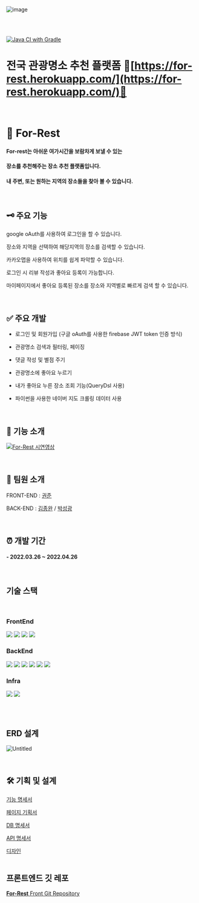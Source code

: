 <br>
<br>

![image](https://user-images.githubusercontent.com/47379176/166093738-046ae122-080f-4902-b68b-437d743b19c4.png)

<br>
<br>

[![Java CI with Gradle](https://github.com/Couch-Coders/7th-for_rest-be/actions/workflows/gradle.yml/badge.svg)](https://github.com/Couch-Coders/7th-for_rest-be/actions/workflows/gradle.yml)


# 전국 관광명소 추천 플랫폼   🌳[https://for-rest.herokuapp.com/](https://for-rest.herokuapp.com/)🌳

<br>

# :sunrise_over_mountains: For-Rest 

#### For-rest는 아쉬운 여가시간을 보람차게 보낼 수 있는 
#### 장소를 추천해주는 장소 추천 플랫폼입니다. 
#### 내 주변, 또는 원하는 지역의 장소들을 찾아 볼 수 있습니다.


<br>


## 🗝️ 주요 기능

google oAuth를 사용하여 로그인을 할 수 있습니다.

장소와 지역을 선택하여 해당지역의 장소를 검색할 수 있습니다.

카카오맵을 사용하여 위치를 쉽게 파악할 수 있습니다.

로그인 시 리뷰 작성과 좋아요 등록이 가능합니다.

마이페이지에서 좋아요 등록된 장소를 장소와 지역별로 빠르게 검색 할 수 있습니다.

<br>


## ✅ 주요 개발

- 로그인 및 회원가입 (구글 oAuth를 사용한 firebase JWT token 인증 방식)
 
- 관광명소 검색과 필터링, 페이징

- 댓글 작성 및 별점 주기

- 관광명소에 좋아요 누르기 

- 내가 좋아요 누른 장소 조회 기능(QueryDsl 사용)

- 파이썬을 사용한 네이버 지도 크롤링 데이터 사용


<br>

## 🔹 기능 소개 

[![For-Rest 시연영상](http://img.youtube.com/vi/n006XpYXaAM/0.jpg)](http://youtu.be/n006XpYXaAM)

<br>


## 👬 팀원 소개

FRONT-END : [권준](https://github.com/jun-05)

BACK-END : [김종완](https://github.com/3210439) 
/ [박성광](https://github.com/Sunggwang-Park)

<br>

## ⏰ 개발 기간

#### - 2022.03.26 ~ 2022.04.26 

<br>


## 기술 스택

<br>

### **FrontEnd**

<p>
<img src="https://img.shields.io/badge/react-61DAFB?style=flat-square&logo=react&logoColor=white"/>
<img src="https://img.shields.io/badge/Firebase-FFCA28?style=flat-square&logo=Firebase&logoColor=white"/>
<img src="https://img.shields.io/badge/Ant Design -0170FE?style=flat-square&logo=Ant Design&logoColor=white"/>
<img src="https://img.shields.io/badge/styled-components-DB7093?style=flat-square&logo=styled-components&logoColor=white"/>
</p>

### **BackEnd**

<p>
<img src="https://img.shields.io/badge/Spring Boot -6DB33F?style=flat-square&logo=Spring Boot&logoColor=white"/>
<img src="https://img.shields.io/badge/Data JPA-6DB33F?style=flat-square&logo=&logoColor=white"/>
<img src="https://img.shields.io/badge/Query DSL-0769AD?style=flat-square&logo=&logoColor=white"/>
<img src="https://img.shields.io/badge/Oauth-4285F4?style=flat-square&logo=Google&logoColor=white"/>
<img src="https://img.shields.io/badge/Firebase-FFCA28?style=flat-square&logo=Firebase&logoColor=white"/>
<img src="https://img.shields.io/badge/JUnit5-25A162?style=flat-square&logo=JUnit5&logoColor=white"/>
</p>


### **Infra**

<p>
<img src="https://img.shields.io/badge/GitHub Actions -2088FF?style=flat-square&logo=GitHub Actions&logoColor=white"/>
<img src="https://img.shields.io/badge/Heroku -430098?style=flat-square&logo=Heroku&logoColor=white"/>
</p>


<br>
<br>


## ERD 설계

![Untitled](https://user-images.githubusercontent.com/47379176/166693038-6af3560f-8ad6-4404-a097-5b3d5c0d325b.png)


<br>


## 🛠 기획 및 설계

[기능 명세서](https://www.notion.so/For-Rest-f4552450135f42e987bcd7a02eaff7cd)
<br>

[페이지 기획서](https://whimsical.com/getting-started-boards-LuHajAmtXAgZ4oK2Abnb8s)
<br>

[DB 명세서](https://www.notion.so/DB-b0397ad96f6c4e5a958a908bacdf1a99)
<br>

[API 명세서](https://www.notion.so/API-9cc8b24e8f674ed1a4af508dea073eea)
<br>

[디자인](https://www.figma.com/file/jY76g8qwad9pLzUOmByt1R/%EC%B9%B4%EC%9A%B0%EC%B9%98%EC%BD%94%EB%94%A9-figma%ED%8C%8C%EC%9D%BC-(Copy)?node-id=63%3A1870)
<br>
<br>



## 프론트엔드 깃 레포
[**For-Rest** Front Git Repository](https://github.com/Couch-Coders/7th-for_rest-fe)

<br>



